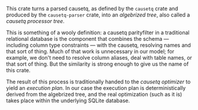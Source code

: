 This crate turns a parsed causetq, as defined by the `causetq` crate and produced by the `causetq-parser` crate, into an *algebrized tree*, also called a *causetq processor tree*.

This is something of a wooly definition: a causetq parityfilter in a traditional relational database is the component that combines the schema — including column type constraints — with the causetq, resolving names and that sort of thing. Much of that work is unnecessary in our model; for example, we don't need to resolve column aliases, deal with table names, or that sort of thing. But the similarity is strong enough to give us the name of this crate.

The result of this process is traditionally handed to the *causetq optimizer* to yield an *execution plan*. In our case the execution plan is deterministically derived from the algebrized tree, and the real optimization (such as it is) takes place within the underlying SQLite database.
